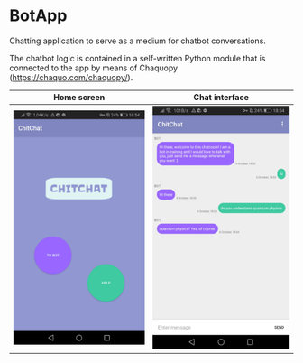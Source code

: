 # BotApp
Chatting application to serve as a medium for chatbot conversations.

The chatbot logic is contained in a self-written Python module that is connected to the app by means of Chaquopy (https://chaquo.com/chaquopy/).

Home screen             |  Chat interface
:-------------------------:|:-------------------------:
![Screenshot](chitchat_screenshot_home.jpg)  |  ![Screenshot](chitchat_screenshot_chat.jpg)
